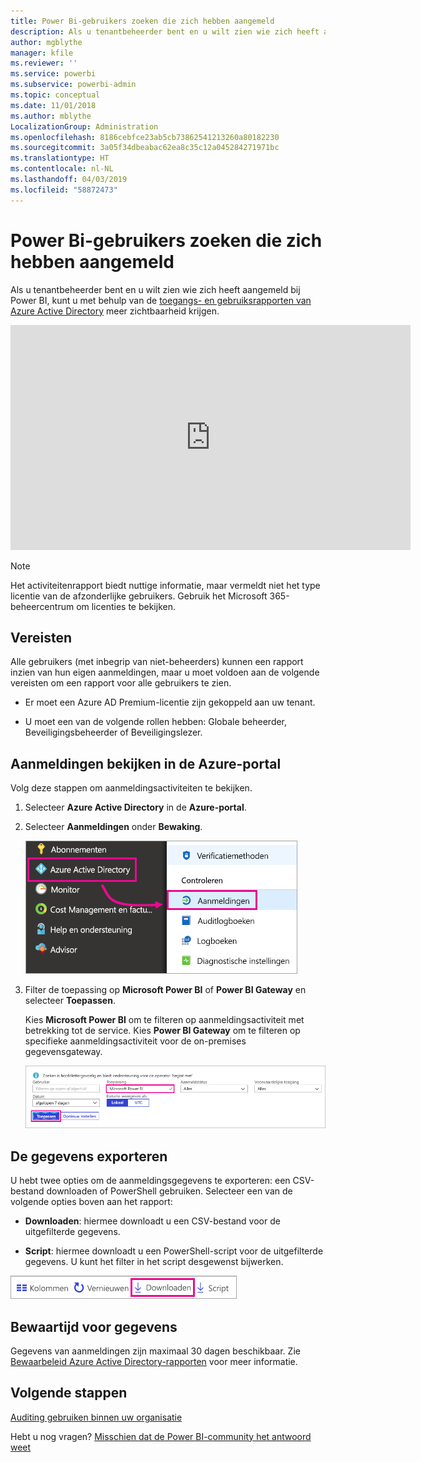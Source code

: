 ```yaml
---
title: Power Bi-gebruikers zoeken die zich hebben aangemeld
description: Als u tenantbeheerder bent en u wilt zien wie zich heeft aangemeld bij Power BI, kunt u met behulp van de toegangs- en gebruiksrapporten van Azure Active Directory meer zichtbaarheid krijgen.
author: mgblythe
manager: kfile
ms.reviewer: ''
ms.service: powerbi
ms.subservice: powerbi-admin
ms.topic: conceptual
ms.date: 11/01/2018
ms.author: mblythe
LocalizationGroup: Administration
ms.openlocfilehash: 8186cebfce23ab5cb73862541213260a80182230
ms.sourcegitcommit: 3a05f34dbeabac62ea8c35c12a045284271971bc
ms.translationtype: HT
ms.contentlocale: nl-NL
ms.lasthandoff: 04/03/2019
ms.locfileid: "58872473"
---
```

# <a name="find-power-bi-users-that-have-signed-in"></a>Power Bi-gebruikers zoeken die zich hebben aangemeld

Als u tenantbeheerder bent en u wilt zien wie zich heeft aangemeld bij Power BI, kunt u met behulp van de [toegangs- en gebruiksrapporten van Azure Active Directory](/azure/active-directory/reports-monitoring/concept-sign-ins) meer zichtbaarheid krijgen.

<iframe width="640" height="360" src="https://www.youtube.com/embed/1AVgh9w9VM8?showinfo=0" frameborder="0" allowfullscreen></iframe>

> [!NOTE]
> Het activiteitenrapport biedt nuttige informatie, maar vermeldt niet het type licentie van de afzonderlijke gebruikers. Gebruik het Microsoft 365-beheercentrum om licenties te bekijken.

## <a name="requirements"></a>Vereisten

Alle gebruikers (met inbegrip van niet-beheerders) kunnen een rapport inzien van hun eigen aanmeldingen, maar u moet voldoen aan de volgende vereisten om een rapport voor alle gebruikers te zien.

* Er moet een Azure AD Premium-licentie zijn gekoppeld aan uw tenant.

* U moet een van de volgende rollen hebben: Globale beheerder, Beveiligingsbeheerder of Beveiligingslezer.

## <a name="use-the-azure-portal-to-view-sign-ins"></a>Aanmeldingen bekijken in de Azure-portal

Volg deze stappen om aanmeldingsactiviteiten te bekijken.

1. Selecteer **Azure Active Directory** in de **Azure-portal**.

1. Selecteer **Aanmeldingen** onder **Bewaking**.
   
    ![Azure AD-aanmeldingen](media/service-admin-access-usage/azure-portal-sign-ins.png)

1. Filter de toepassing op **Microsoft Power BI** of **Power BI Gateway** en selecteer **Toepassen**.

    Kies **Microsoft Power BI** om te filteren op aanmeldingsactiviteit met betrekking tot de service. Kies **Power BI Gateway** om te filteren op specifieke aanmeldingsactiviteit voor de on-premises gegevensgateway.
   
    ![Aanmeldingen filteren](media/service-admin-access-usage/sign-in-filter.png)

## <a name="export-the-data"></a>De gegevens exporteren

U hebt twee opties om de aanmeldingsgegevens te exporteren: een CSV-bestand downloaden of PowerShell gebruiken. Selecteer een van de volgende opties boven aan het rapport:

* **Downloaden**: hiermee downloadt u een CSV-bestand voor de uitgefilterde gegevens.

* **Script**: hiermee downloadt u een PowerShell-script voor de uitgefilterde gegevens. U kunt het filter in het script desgewenst bijwerken.

![CSV-bestand of script downloaden](media/service-admin-access-usage/download-sign-in-data-csv.png)

## <a name="data-retention"></a>Bewaartijd voor gegevens

Gegevens van aanmeldingen zijn maximaal 30 dagen beschikbaar. Zie [Bewaarbeleid Azure Active Directory-rapporten](/azure/active-directory/reports-monitoring/reference-reports-data-retention) voor meer informatie.

## <a name="next-steps"></a>Volgende stappen

[Auditing gebruiken binnen uw organisatie](service-admin-auditing.md)

Hebt u nog vragen? [Misschien dat de Power BI-community het antwoord weet](https://community.powerbi.com/)

